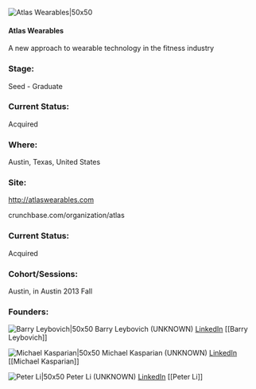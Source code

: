 

![Atlas Wearables|50x50](https://apimg.techstars.com/connect/images/image_files/55f09e3bbbe36fb0da000001/original/9398718c0ca38722a944647b6e5e562a.png)

#### Atlas Wearables
A new approach to wearable technology in the fitness industry

### Stage: 
Seed - Graduate 

### Current Status: 
Acquired

### Where:
Austin, Texas, United States

### Site:
http://atlaswearables.com



crunchbase.com/organization/atlas

### Current Status: 
Acquired

### Cohort/Sessions: 
Austin, in Austin 2013 Fall

### Founders: 

![Barry Leybovich|50x50](https://apimg.techstars.com/connect/images/image_files/5b2bc61234a60d1b9a000046/original/link_2.png) Barry Leybovich (UNKNOWN) [LinkedIn](https://linkedin.com/in/barryleybovich) [[Barry Leybovich]]

![Michael Kasparian|50x50](http://s3.amazonaws.com/ts-accel-connect-uploads/images/image_files/5b27c23434a60d66fb00001c/original/DSC_0815_cropped3.jpg) Michael Kasparian (UNKNOWN) [LinkedIn](https://linkedin.com/in/michael-kasparian-19bb1a27) [[Michael Kasparian]]

![Peter Li|50x50](https://apimg.techstars.com/connect/images/image_files/55400812883a9cb691000001/original/peter_li_ceo.jpg) Peter Li (UNKNOWN) [LinkedIn](https://linkedin.com/in/petercli89) [[Peter Li]]


